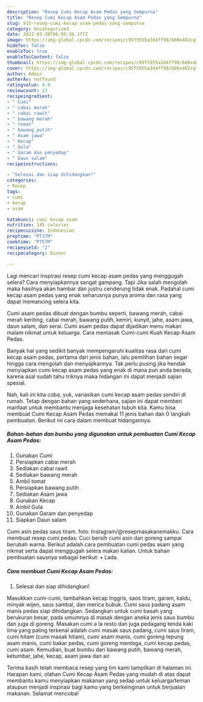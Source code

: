 ```yaml
---
description: "Resep Cumi Kecap Asam Pedas yang Sempurna"
title: "Resep Cumi Kecap Asam Pedas yang Sempurna"
slug: 915-resep-cumi-kecap-asam-pedas-yang-sempurna
category: Uncategorized
date: 2022-03-30T06:05:26.177Z
image: https://img-global.cpcdn.com/recipes/c95f5955a3d4ff98/680x482cq70/cumi-kecap-asam-pedas-foto-resep-utama.jpg
hideToc: false
enableToc: true
enableTocContent: false
thumbnail: https://img-global.cpcdn.com/recipes/c95f5955a3d4ff98/680x482cq70/cumi-kecap-asam-pedas-foto-resep-utama.jpg
cover: https://img-global.cpcdn.com/recipes/c95f5955a3d4ff98/680x482cq70/cumi-kecap-asam-pedas-foto-resep-utama.jpg
author: Admin
authorAv: notfound
ratingvalue: 4.9
reviewcount: 23
recipeingredient:
- " Cumi"
- " cabai merah"
- " cabai rawit"
- " bawang merah"
- " tomat"
- " bawang putih"
- " Asam jawa"
- " Kecap"
- " Gula"
- " Garam dan penyedap"
- " Daun salam"
recipeinstructions:

- "Selesai dan siap dihidangkan!"
categories:
- Resep
tags:
- cumi
- kecap
- asam

katakunci: cumi kecap asam 
nutrition: 145 calories
recipecuisine: Indonesian
preptime: "PT37M"
cooktime: "PT57M"
recipeyield: "2"
recipecategory: Dinner

---
```



Lagi mencari inspirasi resep cumi kecap asam pedas yang menggugah selera? Cara menyiapkannya sangat gampang. Tapi Jika salah mengolah maka hasilnya akan hambar dan justru cenderung tidak enak. Padahal cumi kecap asam pedas yang enak seharusnya punya aroma dan rasa yang dapat memancing selera kita.


Cumi asam pedas dibuat dengan bumbu seperti, bawang merah, cabai merah keriting, cabai merah, bawang putih, kemiri, kunyit, jahe, asam jawa, daun salam, dan serai. Cumi asam pedas dapat dijadikan menu makan malam nikmat untuk keluarga. Cara memasak Cumi-cumi Kuah Kecap Asam Pedas.

Banyak hal yang sedikit banyak mempengaruhi kualitas rasa dari cumi kecap asam pedas, pertama dari jenis bahan, lalu pemilihan bahan segar hingga cara mengolah dan menyajikannya. Tak perlu pusing jika hendak menyiapkan cumi kecap asam pedas yang enak di mana pun anda berada, karena asal sudah tahu triknya maka hidangan ini dapat menjadi sajian spesial.


Nah, kali ini kita coba, yuk, variasikan cumi kecap asam pedas sendiri di rumah. Tetap dengan bahan yang sederhana, sajian ini dapat memberi manfaat untuk membantu menjaga kesehatan tubuh kita. Kamu bisa membuat Cumi Kecap Asam Pedas memakai 11 jenis bahan dan 0 langkah pembuatan. Berikut ini cara dalam membuat hidangannya.

<!--inarticleads1-->

##### Bahan-bahan dan bumbu yang digunakan untuk pembuatan Cumi Kecap Asam Pedas:

1. Gunakan  Cumi
1. Persiapkan  cabai merah
1. Sediakan  cabai rawit
1. Sediakan  bawang merah
1. Ambil  tomat
1. Persiapkan  bawang putih
1. Sediakan  Asam jawa
1. Gunakan  Kecap
1. Ambil  Gula
1. Gunakan  Garam dan penyedap
1. Siapkan  Daun salam


Cumi asin pedas saus tiram. foto: Instagram/@resepmasakanemakku. Cara membuat resep cumi pedas: Cuci bersih cumi asin dan goreng sampai berubah warna. Berikut adalah cara pembuatan cumi pedas asam yang nikmat serta dapat menggugah selera makan kalian. Untuk bahan pembuatan sausnya sebagai berikut: • Lada. 

<!--inarticleads2-->

##### Cara membuat Cumi Kecap Asam Pedas:


1. Selesai dan siap dihidangkan!

Masukkan cumi-cumi, tambahkan kecap Inggris, saos tiram, garam, kaldu, minyak wijen, saus sambal, dan merica bubuk. Cumi saus padang asam manis pedas siap dihidangkan. Sedangkan untuk cumi basah yang berukuran besar, pada umumnya di masak dengan aneka jenis saus bumbu dan juga di goreng. Masakan cumi a la resto dan juga pedagang tenda kaki lima yang paling terkenal adalah cumi masak saus padang, cumi saus tiram, cumi hitam (cumi masak hitam), cumi asam manis, cumi goreng tepung asam manis, cumi bakar pedas, cumi goreng mentega, cumi kecap pedas, cumi asam. Kemudian, buat bumbu dari bawang putih, bawang merah, ketumbar, jahe, kecap, asam jawa dan air. 

Terima kasih telah membaca resep yang tim kami tampilkan di halaman ini. Harapan kami, olahan Cumi Kecap Asam Pedas yang mudah di atas dapat membantu kamu menyiapkan makanan yang sedap untuk keluarga/teman ataupun menjadi inspirasi bagi kamu yang berkeinginan untuk berjualan makanan. Selamat mencoba!
